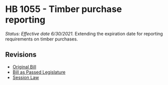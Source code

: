 # HB 1055 - Timber purchase reporting
*Status: Effective date 6/30/2021.*
Extending the expiration date for reporting requirements on timber purchases.

## Revisions
* [Original Bill](1/)
* [Bill as Passed Legislature](1/)
* [Session Law](1/)